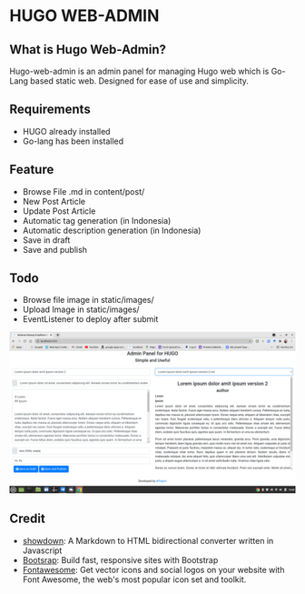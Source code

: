 # HUGO WEB-ADMIN

## What is Hugo Web-Admin?

Hugo-web-admin is an admin panel for managing Hugo web which is Go-Lang based static web. Designed for ease of use and simplicity.

## Requirements

- HUGO already installed
- Go-lang has been installed

## Feature
- Browse File .md in content/post/
- New Post Article
- Update Post Article
- Automatic tag generation (in Indonesia) 
- Automatic description generation (in Indonesia) 
- Save in draft
- Save and publish

## Todo
- Browse file image in static/images/
- Upload Image in static/images/
- EventListener to deploy after submit
 

![prev](https://github.com/titounnes/hugo-web-admin/blob/main/static/images/preview.png)

## Credit
- [showdown](http://showdownjs.com/): A Markdown to HTML bidirectional converter written in Javascript
- [Bootsrap](https://getbootstrap.com/): Build fast, responsive sites with Bootstrap
- [Fontawesome](https://fontawesome.com/): Get vector icons and social logos on your website with Font Awesome, the web's most popular icon set and toolkit.